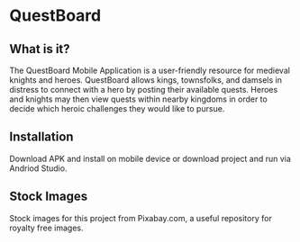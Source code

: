 # QuestBoard

  What is it?
  -----------

  The QuestBoard Mobile Application is a user-friendly resource 
  for medieval knights and heroes.  QuestBoard allows kings, townsfolks, 
  and damsels in distress to connect with a hero by posting their 
  available quests.  Heroes and knights may then view quests within 
  nearby kingdoms in order to decide which heroic challenges they would 
  like to pursue. 

  Installation
  ------------------

  Download APK and install on mobile device or download project 
  and run via Andriod Studio. 
  
  Stock Images
  -----------------
  
  Stock images for this project from Pixabay.com, a useful repository 
  for royalty free images. 
